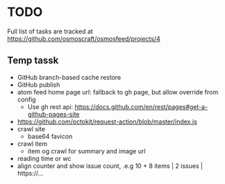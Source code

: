 # TODO

Full list of tasks are tracked at https://github.com/osmoscraft/osmosfeed/projects/4

## Temp tassk

- GitHub branch-based cache restore
- GitHub publish
- atom feed home page url: fallback to gh page, but allow override from config
  - Use gh rest api: https://docs.github.com/en/rest/pages#get-a-github-pages-site
- https://github.com/octokit/request-action/blob/master/index.js
- crawl site
  - base64 favicon
- crawl item
  - item og crawl for summary and image url
- reading time or wc
- align counter and show issue count, .e.g 10 + 8 items | 2 issues | https://...
